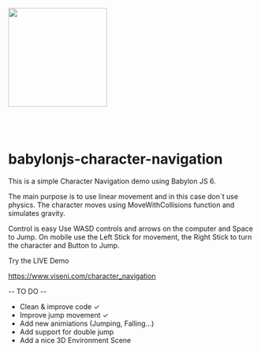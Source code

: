  <a href="https://www.viseni.com" target="_blank"><img src="https://www.viseni.com/viseni_logo_2.png" style="width: 200px; margin-bottom: 50px"></a>

 # babylonjs-character-navigation
This is a simple Character Navigation demo using Babylon JS 6.

The main purpose is to use linear movement and in this case don´t use physics.
The character moves using MoveWithCollisions function and simulates gravity.

Control is easy
Use WASD controls and arrows on the computer and Space to Jump.
On mobile use the Left Stick for movement, the Right Stick to turn the character and Button to Jump.

Try the LIVE Demo

https://www.viseni.com/character_navigation


-- TO DO --
- Clean & improve code ✓
- Improve jump movement ✓
- Add new animiations (Jumping, Falling...)
- Add support for double jump
- Add a nice 3D Environment Scene

